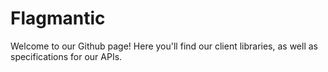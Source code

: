 # Flagmantic

Welcome to our Github page! Here you'll find our client libraries, as well as specifications for our APIs.
